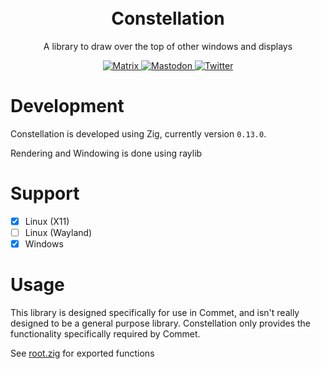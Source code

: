<p align="center" style="padding-top:20px">
<h1 align="center">Constellation</h1>
<p align="center">A library to draw over the top of other windows and displays</p>

<p align="center">
    <a href="https://matrix.to/#/#commet:matrix.org">
        <img alt="Matrix" src="https://img.shields.io/matrix/commet%3Amatrix.org?logo=matrix">
    </a>
    <a href="https://fosstodon.org/@commetchat">
        <img alt="Mastodon" src="https://img.shields.io/mastodon/follow/109894490854601533?domain=https%3A%2F%2Ffosstodon.org">
    </a>
    <a href="https://twitter.com/intent/follow?screen_name=commetchat">
        <img alt="Twitter" src="https://img.shields.io/twitter/follow/commetchat?logo=twitter&style=social">
    </a>
</p>


# Development
Constellation is developed using Zig, currently version `0.13.0`. 

Rendering and Windowing is done using raylib

# Support
- [x] Linux (X11)
- [ ] Linux (Wayland)
- [x] Windows

# Usage
This library is designed specifically for use in Commet, and isn't really designed to be a general purpose library. Constellation only provides the functionality specifically required by Commet.

See [root.zig](./src/root.zig) for exported functions
